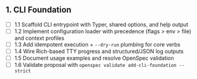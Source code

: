 ## 1. CLI Foundation
- [ ] 1.1 Scaffold CLI entrypoint with Typer, shared options, and help output
- [ ] 1.2 Implement configuration loader with precedence (flags > env > file) and context profiles
- [ ] 1.3 Add idempotent execution + `--dry-run` plumbing for core verbs
- [ ] 1.4 Wire Rich-based TTY progress and structured/JSON log outputs
- [ ] 1.5 Document usage examples and resolve OpenSpec validation
- [ ] 1.6 Validate proposal with `openspec validate add-cli-foundation --strict`
